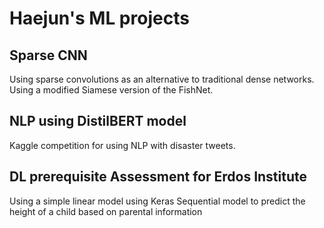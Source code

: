 # Haejun's ML projects
## Sparse CNN
Using sparse convolutions as an alternative to traditional dense networks.
Using a modified Siamese version of the FishNet.

## NLP using DistilBERT model
Kaggle competition for using NLP with disaster tweets.

## DL prerequisite Assessment for Erdos Institute
Using a simple linear model using Keras Sequential model to predict the height of a child based on parental information
